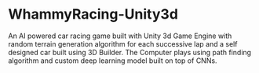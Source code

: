 # WhammyRacing-Unity3d
An AI powered car racing game built with Unity 3d Game Engine with random terrain generation algorithm for each successive lap and a self designed car built using 3D Builder. The Computer plays using path finding algorithm and custom deep learning model built on top of CNNs.
